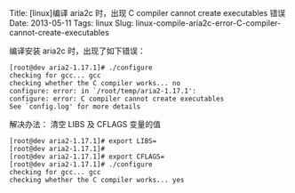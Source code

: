 Title: [linux]编译 aria2c 时，出现 C compiler cannot create executables 错误
Date: 2013-05-11
Tags: linux
Slug: linux-compile-aria2c-error-C-compiler-cannot-create-executables

编译安装 aria2c 时，出现了如下错误：

    [root@dev aria2-1.17.1]# ./configure
    checking for gcc... gcc
    checking whether the C compiler works... no
    configure: error: in `/root/temp/aria2-1.17.1':
    configure: error: C compiler cannot create executables
    See `config.log' for more details

解决办法： 清空 LIBS 及 CFLAGS 变量的值

    [root@dev aria2-1.17.1]# export LIBS=
    [root@dev aria2-1.17.1]# 
    [root@dev aria2-1.17.1]# export CFLAGS=
    [root@dev aria2-1.17.1]# ./configure
    checking for gcc... gcc
    checking whether the C compiler works... yes
